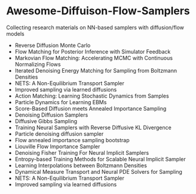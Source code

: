 # Awesome-Diffuison-Flow-Samplers
Collecting research materials on NN-based samplers with diffusion/flow models

- Reverse Diffusion Monte Carlo
- Flow Matching for Posterior Inference with Simulator Feedback
- Markovian Flow Matching: Accelerating MCMC with Continuous Normalizing Flows
- Iterated Denoising Energy Matching for Sampling from Boltzmann Densities
- NETS: A Non-Equilibrium Transport Sampler
- Improved sampling via learned diffusions
- Action Matching: Learning Stochastic Dynamics from Samples
- Particle Dynamics for Learning EBMs
- Score-Based Diffusion meets Annealed Importance Sampling
- Denoising Diffusion Samplers
- Diffusive Gibbs Sampling
- Training Neural Samplers with Reverse Diffusive KL Divergence
- Particle denoising diffusion sampler
- Flow annealed importance sampling bootstrap
- Liouville Flow Importance Sampler
- Denoising Fisher Training For Neural Implicit Samplers
- Entropy-based Training Methods for Scalable Neural Implicit Sampler
- Learning Interpolations between Boltzmann Densities
- Dynamical Measure Transport and Neural PDE Solvers for Sampling
- NETS: A Non-Equilibrium Transport Sampler
- Improved sampling via learned diffusions
